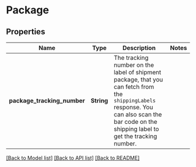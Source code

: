 # Package

## Properties

Name | Type | Description | Notes
------------ | ------------- | ------------- | -------------
**package_tracking_number** | **String** | The tracking number on the label of shipment package, that you can fetch from the `shippingLabels` response. You can also scan the bar code on the shipping label to get the tracking number. | 

[[Back to Model list]](../README.md#documentation-for-models) [[Back to API list]](../README.md#documentation-for-api-endpoints) [[Back to README]](../README.md)


